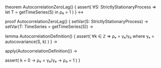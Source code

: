 theorem AutocorrelationZeroLag() {
  assert(
    ∀S: StrictlyStationaryProcess ⇒
    let T = getTimeSeries(S) in
    ρ₀ = 1
  )
} ↔

proof AutocorrelationZeroLag() {
  setVar(S: StrictlyStationaryProcess) →
  setVar(T: TimeSeries = getTimeSeries(S)) →
  
  lemma AutocorrelationDefinition() {
    assert(
      ∀k ∈ ℤ ⇒ ρₖ = γₖ/γ₀
      where γₖ = autocovariance(S, k)
    )
  } →
  
  apply(AutocorrelationDefinition()) →
  
  assert(
    k = 0 →
    ρ₀ = γ₀/γ₀ →
    ρ₀ = 1
  )
}